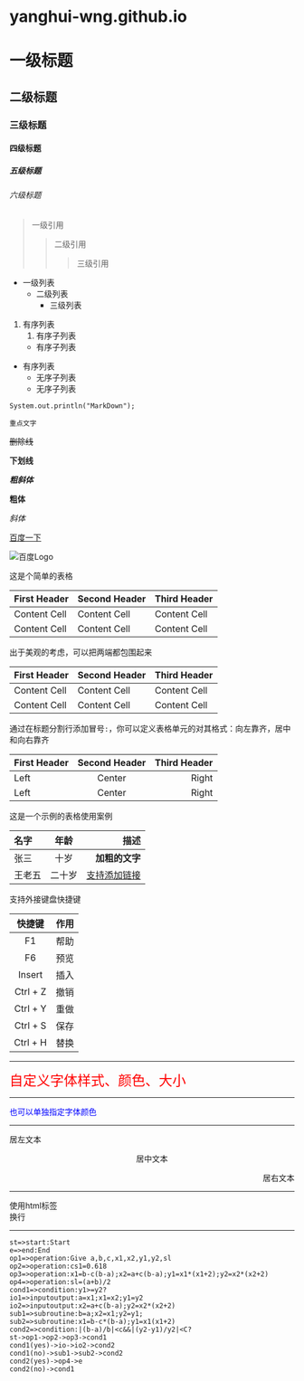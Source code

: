 # yanghui-wng.github.io
# 一级标题
## 二级标题
### 三级标题
#### 四级标题
##### 五级标题
###### 六级标题

> 一级引用
> > 二级引用
> > > 三级引用

* 一级列表
    * 二级列表
        * 三级列表

1. 有序列表
    1. 有序子列表
    * 有序子列表
* 有序列表
    * 无序子列表
    * 无序子列表

```
System.out.println("MarkDown");
```

`重点文字`

~~删除线~~

__下划线__

***粗斜体***

**粗体**

*斜体*

[百度一下](https://www.baidu.com)

![百度Logo](https://www.baidu.com/img/bd_logo.png)

这是个简单的表格

First Header | Second Header | Third Header
------------ | ------------- | ------------
Content Cell | Content Cell | Content Cell
Content Cell | Content Cell | Content Cell

出于美观的考虑，可以把两端都包围起来

| First Header | Second Header | Third Header |
| ------------ | ------------- | ------------ |
| Content Cell | Content Cell | Content Cell |
| Content Cell | Content Cell | Content Cell |

通过在标题分割行添加冒号`:`，你可以定义表格单元的对其格式：向左靠齐，居中和向右靠齐

| First Header | Second Header | Third Header |
| :----------- | :-----------: | -----------: |
| Left | Center | Right |
| Left | Center | Right |

这是一个示例的表格使用案例

 名字  |  年龄  |  描述
 :---- | :----: |  ----:
 张三  |  十岁  | **加粗的文字**
王老五 | 二十岁 | [支持添加链接](https://github.com/getActivity/Markdown)

支持外接键盘快捷键

 快捷键  |  作用
 :----: | :----:
   F1   |  帮助
   F6   |  预览
 Insert |  插入
 Ctrl + Z |  撤销
 Ctrl + Y |  重做
 Ctrl + S |  保存
 Ctrl + H |  替换

-------

<font face="微软雅黑" color="red" size="5">自定义字体样式、颜色、大小</font>

-------

<font color="#0000ff">也可以单独指定字体颜色</font>

-------

<p align="left">居左文本</p>
<p align="center">居中文本</p>
<p align="right">居右文本</p>

-------

使用html标签<br/>换行

-------

```flow
st=>start:Start
e=>end:End
op1=>operation:Give a,b,c,x1,x2,y1,y2,sl
op2=>operation:cs1=0.618
op3=>operation:x1=b-c(b-a);x2=a+c(b-a);y1=x1*(x1+2);y2=x2*(x2+2)
op4=>operation:sl=(a+b)/2
cond1=>condition:y1>=y2?
io1=>inputoutput:a=x1;x1=x2;y1=y2
io2=>inputoutput:x2=a+c(b-a);y2=x2*(x2+2)
sub1=>subroutine:b=a;x2=x1;y2=y1;
sub2=>subroutine:x1=b-c*(b-a);y1=x1(x1+2)
cond2=>condition:|(b-a)/b|<c&&|(y2-y1)/y2|<C?
st->op1->op2->op3->cond1
cond1(yes)->io->io2->cond2
cond1(no)->sub1->sub2->cond2
cond2(yes)->op4->e
cond2(no)->cond1
```
